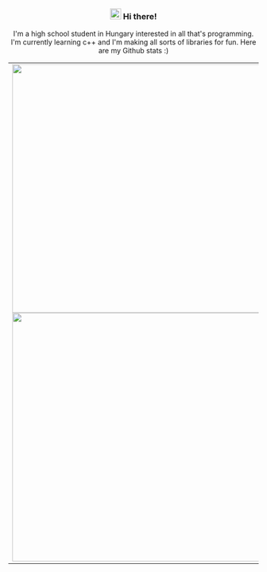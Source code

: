 <h3 align ="center"> <img src='https://qpluspicture.oss-cn-beijing.aliyuncs.com/6LjjQA/Hi.gif' alt='Hi' width="22"/> Hi there! </h3>

<p align="center">I'm a high school student in Hungary interested in all that's programming. I'm currently learning c++ and I'm making all sorts of libraries for fun. Here are my Github stats :)</p>

<table>
  <tr>
    <td>
      <div align="center" valign="center">
      <img src="https://github-readme-stats.vercel.app/api?username=Xeretis&count_private=true&theme=tokyonight&hide=prs&hide_border=true" width="500" />
      <img src="https://github-readme-stats.vercel.app/api/top-langs/?username=Xeretis&layout=compact&theme=tokyonight&hide_border=true" width="500" />
      </div>
    </td>
    <td>
      <div align="center" valign="center">
      <img src="https://media.giphy.com/media/LmNwrBhejkK9EFP504/giphy.gif" width="600"/>
      </div>
    </td>
  </tr>
 </table>
